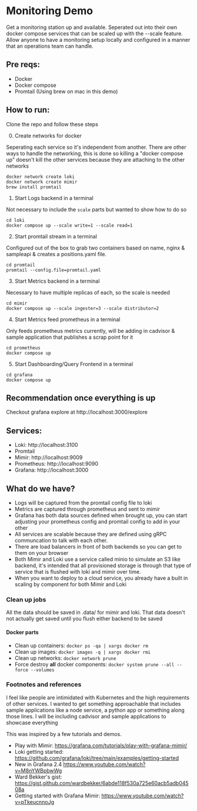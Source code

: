 # Monitoring Demo

Get a monitoring station up and available. Seperated out into their own docker compose services that can be scaled up with the --scale feature. Allow anyone to have a monitoring setup locally and configured in a manner that an operations team can handle.

## Pre reqs:

* Docker
* Docker compose 
* Promtail (Using brew on mac in this demo)

## How to run:

Clone the repo and follow these steps

0. Create networks for docker

Seperating each service so it's independent from another. There are other ways to handle the networking, this is done so killing a "docker compose up" doesn't kill the other services because they are attaching to the other networks 

```
docker network create loki
docker network create mimir
brew install promtail
```

1. Start Logs backend in a terminal

Not necessary to include the `scale` parts but wanted to show how to do so 

```
cd loki 
docker compose up --scale write=1 --scale read=1 
```

2. Start promtail stream in a terminal

Configured out of the box to grab two containers based on name, nginx & sampleapi & creates a positions.yaml file.

```
cd promtail
promtail --config.file=promtail.yaml 
```

3. Start Metrics backend in a terminal

Necessary to have multiple replicas of each, so the scale is needed

```
cd mimir
docker compose up --scale ingester=3 --scale distributor=2 
```

4. Start Metrics feed prometheus in a terminal 

Only feeds prometheus metrics currently, will be adding in cadvisor & sample application that publishes a scrap point for it

```
cd prometheus
docker compose up 
```

5. Start Dashboarding/Query Frontend in a terminal

```
cd grafana
docker compose up
```

## Recommendation once everything is up

Checkout grafana explore at http://localhost:3000/explore

## Services:

* Loki:       http://localhost:3100
* Promtail
* Mimir:      http://localhost:9009
* Prometheus: http://localhost:9090
* Grafana:    http://localhost:3000

## What do we have?

* Logs will be captured from the promtail config file to loki
* Metrics are captured through prometheus and sent to mimir
* Grafana has both data sources defined when brought up, you can start adjusting your prometheus config and promtail config to add in your other 
* All services are scalable because they are defined using gRPC communcation to talk with each other.
* There are load balancers in front of both backends so you can get to them on your browser
* Both Mimir and Loki use a service called minio to simulate an S3 like backend, it's intended that all provisioned storage is through that type of service that is flushed with loki and mimir over time. 
* When you want to deploy to a cloud service, you already have a built in scaling by component for both Mimir and Loki 

### Clean up jobs

All the data should be saved in .data/ for mimir and loki. That data doesn't not actually get saved until you flush either backend to be saved

#### Docker parts

* Clean up containers: `docker ps -qa | xargs docker rm`
* Clean up images: `docker images -q | xargs docker rmi`
* Clean up networks: `docker network prune` 
* Force destroy **all** docker components: `docker system prune --all --force --volumes` 

### Footnotes and references

I feel like people are intimidated with Kubernetes and the high requirements of other services. I wanted to get something approachable that includes sample applications like a node service, a python app or something along those lines. I will be including cadvisor and sample applications to showcase everything

This was inspired by a few tutorials and demos. 

* Play with Mimir: https://grafana.com/tutorials/play-with-grafana-mimir/
* Loki getting started: https://github.com/grafana/loki/tree/main/examples/getting-started
* New in Grafana 2.4 https://www.youtube.com/watch?v=M8nYWBpbwWg 
* Ward Bekker's gist: https://gist.github.com/wardbekker/6abde118f530a725e60acb5adb04508a
* Getting started with Grafana Mimir: https://www.youtube.com/watch?v=pTkeucnnoJg  
